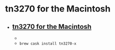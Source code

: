 # tn3270 for the Macintosh
- [tn3270 for the Macintosh](https://www.brown.edu/cis/tn3270/index.html)
  - 
  - 
  - `brew cask install tn3270-x`
